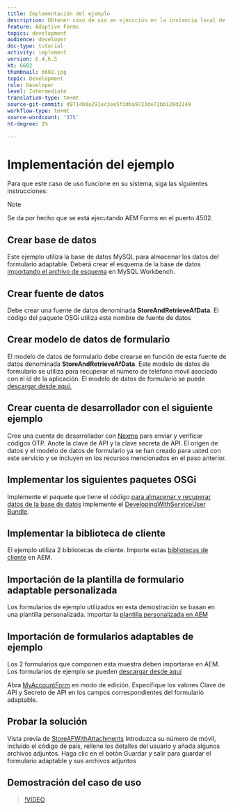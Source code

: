 ```yaml
---
title: Implementación del ejemplo
description: Obtener caso de uso en ejecución en la instancia local de AEM Forms
feature: Adaptive Forms
topics: development
audience: developer
doc-type: tutorial
activity: implement
version: 6.4,6.5
kt: 6602
thumbnail: 6602.jpg
topic: Development
role: Developer
level: Intermediate
translation-type: tm+mt
source-git-commit: d9714b9a291ec3ee5f3dba9723de72bb120d2149
workflow-type: tm+mt
source-wordcount: '375'
ht-degree: 2%

---
```




# Implementación del ejemplo

Para que este caso de uso funcione en su sistema, siga las siguientes instrucciones:

>[!NOTE]
>Se da por hecho que se está ejecutando AEM Forms en el puerto 4502.


## Crear base de datos

Este ejemplo utiliza la base de datos MySQL para almacenar los datos del formulario adaptable. Deberá crear el esquema de la base de datos [importando el archivo de esquema](assets/data-base-schema.sql) en MySQL Workbench.

## Crear fuente de datos

Debe crear una fuente de datos denominada **StoreAndRetrieveAfData**. El código del paquete OSGi utiliza este nombre de fuente de datos

## Crear modelo de datos de formulario

El modelo de datos de formulario debe crearse en función de esta fuente de datos denominada **StoreAndRetrieveAfData**. Este modelo de datos de formulario se utiliza para recuperar el número de teléfono móvil asociado con el id de la aplicación. El modelo de datos de formulario se puede [descargar desde aquí.](assets/2-Factor-Authentication-DataSource-and-FDM.zip)

## Crear cuenta de desarrollador con el siguiente ejemplo

Cree una cuenta de desarrollador con [Nexmo](https://dashboard.nexmo.com/) para enviar y verificar códigos OTP. Anote la clave de API y la clave secreta de API. El origen de datos y el modelo de datos de formulario ya se han creado para usted con este servicio y se incluyen en los recursos mencionados en el paso anterior.

## Implementar los siguientes paquetes OSGi

Implemente el paquete que tiene el código [para almacenar y recuperar datos de la base de datos](assets/FetchPartiallyCompletedForm.PartiallyCompletedForm.core-1.0-SNAPSHOT.jar)
Implemente el [DevelopingWithServiceUser Bundle](https://docs.adobe.com/content/help/en/experience-manager-learn/forms/assets/common-osgi-bundles/DevelopingWithServiceUser.jar).

## Implementar la biblioteca de cliente

El ejemplo utiliza 2 bibliotecas de cliente. Importe estas [bibliotecas de cliente](assets/client-libraries.zip) en AEM.

## Importación de la plantilla de formulario adaptable personalizada

Los formularios de ejemplo utilizados en esta demostración se basan en una plantilla personalizada. Importar la [plantilla personalizada en AEM](assets/custom-template-with-page-component.zip)

## Importación de formularios adaptables de ejemplo

Los 2 formularios que componen esta muestra deben importarse en AEM. Los formularios de ejemplo se pueden [descargar desde aquí](assets/sample-forms.zip)

Abra [MyAccountForm](http://localhost:4502/editor.html/content/forms/af/myaccountform.html) en modo de edición. Especifique los valores Clave de API y Secreto de API en los campos correspondientes del formulario adaptable.

## Probar la solución

Vista previa de [StoreAFWithAttachments](http://localhost:4502/content/dam/formsanddocuments/storeafwithattachments/jcr:content?wcmmode=disabled)
Introduzca su número de móvil, incluido el código de país, rellene los detalles del usuario y añada algunos archivos adjuntos. Haga clic en el botón Guardar y salir para guardar el formulario adaptable y sus archivos adjuntos


## Demostración del caso de uso

>[!VIDEO](https://video.tv.adobe.com/v/327122?quality=9&learn=on)
